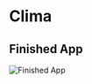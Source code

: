# Clima

## Finished App
![Finished App](https://github.com/londonappbrewery/Images/blob/master/Clima.gif)




